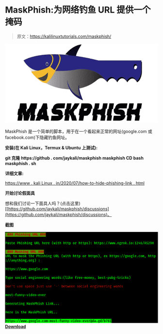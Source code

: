 # MaskPhish:为网络钓鱼 URL 提供一个掩码

> 原文：<https://kalilinuxtutorials.com/maskphish/>

[![MaskPhish : Give A Mask To Phishing URL](img//7d76ddf1436d75790d9ec600406823f6.png "MaskPhish : Give A Mask To Phishing URL")](https://1.bp.blogspot.com/-6rY0GduqBVQ/X_YD7cAMRZI/AAAAAAAAISY/BMHM3XyHRwwM592XzFBQSDZuGJSjxQhywCLcBGAsYHQ/s728/68747470733a2f2f692e696d6775722e636f6d2f706c70336c4a752e6a7067.png)

MaskPhish 是一个简单的脚本，用于在一个看起来正常的网址(google.com 或 facebook.com)下隐藏钓鱼网址。

**安装(在 Kali Linux，Termux & Ubuntu 上测试):**

**git 克隆 https://github . com/jaykali/maskphish
maskphish CD
bash maskphish . sh**

**详细文章:**

[https://www . kali Linux . in/2020/07/how-to-hide-phishing-link . html](https://www.kalilinux.in/2020/07/how-to-hide-phishing-link.html)

**开始讨论假面具**

想和我们讨论一下面具人吗？(点击这里)[[https://github.com/jaykali/maskphish/discussions](https://github.com/jaykali/maskphish/discussions)。

**截图**

![](img//351c94488dde7a0cc5ca594755a62340.png)[**Download**](https://github.com/jaykali/maskphish)